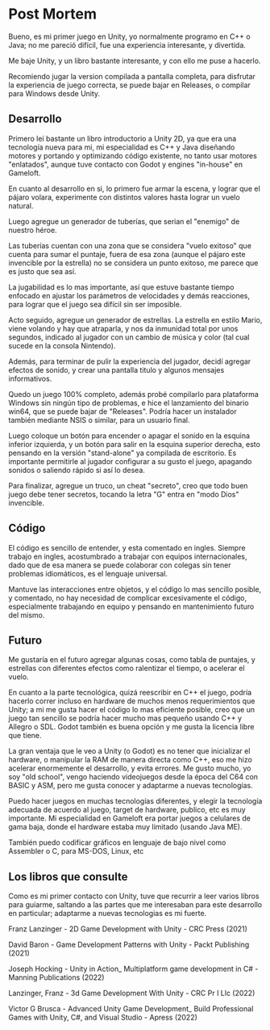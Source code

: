 # Post Mortem

Bueno, es mi primer juego en Unity, yo normalmente programo en C++ o Java; no me pareció difícil, fue una experiencia interesante, y divertida.

Me baje Unity, y un libro bastante interesante, y con ello me puse a hacerlo. 

Recomiendo jugar la version compilada a pantalla completa, para disfrutar la experiencia de juego correcta, se puede bajar en Releases, o compilar para Windows desde Unity.

## Desarrollo

Primero leí bastante un libro introductorio a Unity 2D, ya que era una tecnología nueva para mi, mi especialidad es C++ y Java diseñando motores y portando y optimizando código existente, no tanto usar motores "enlatados", aunque tuve contacto con Godot y engines "in-house" en Gameloft. 

En cuanto al desarrollo en si, lo primero fue armar la escena, y lograr que el pájaro volara, experimente con distintos valores hasta lograr un vuelo natural.

Luego agregue un generador de tuberías, que serian el "enemigo" de nuestro héroe.

Las tuberías cuentan con una zona que se considera "vuelo exitoso" que cuenta para sumar el puntaje, fuera de esa zona (aunque el pájaro este invencible por la estrella) no se considera un punto exitoso, me parece que es justo que sea así. 

La jugabilidad es lo mas importante, así que estuve bastante tiempo enfocado en ajustar los parámetros de velocidades y demás reacciones, para lograr que el juego sea difícil sin ser imposible. 

Acto seguido, agregue un generador de estrellas. La estrella en estilo Mario, viene volando y hay que atraparla, y nos da inmunidad total por unos segundos, indicado al jugador con un cambio de música y color (tal cual sucede en la consola Nintendo).

Además, para terminar de pulir la experiencia del jugador, decidí agregar efectos de sonido, y crear una pantalla titulo y algunos mensajes informativos. 

Quedo un juego 100% completo, además probé compilarlo para plataforma Windows sin ningún tipo de problemas, e hice el lanzamiento del binario win64, que se puede bajar de "Releases". Podría hacer un instalador también mediante NSIS o similar, para un usuario final.

Luego coloque un botón para encender o apagar el sonido en la esquina inferior izquierda, y un botón para salir en la esquina superior derecha, esto pensando en la versión "stand-alone" ya compilada de escritorio. Es importante permitirle al jugador configurar a su gusto el juego, apagando sonidos o saliendo rápido si así lo desea.

Para finalizar, agregue un truco, un cheat "secreto", creo que todo buen juego debe tener secretos, tocando la letra "G" entra en "modo Dios" invencible.

## Código 

El código es sencillo de entender, y esta comentado en ingles. Siempre trabajo en ingles, acostumbrado a trabajar con equipos internacionales, dado que de esa manera se puede colaborar con colegas sin tener problemas idiomáticos, es el lenguaje universal.

Mantuve las interacciones entre objetos, y el código lo mas sencillo posible, y comentado, no hay necesidad de complicar excesivamente el código, especialmente trabajando en equipo y pensando en mantenimiento futuro del mismo.

## Futuro

Me gustaría en el futuro agregar algunas cosas, como tabla de puntajes, y estrellas con diferentes efectos como ralentizar el tiempo, o acelerar el vuelo.

En cuanto a la parte tecnológica, quizá reescribir en C++ el juego, podría hacerlo correr incluso en hardware de muchos menos requerimientos que Unity; a mi me gusta hacer el código lo mas eficiente posible, creo que un juego tan sencillo se podría hacer mucho mas pequeño usando C++ y Allegro o SDL. Godot también es buena opción y me gusta la licencia libre que tiene.

La gran ventaja que le veo a Unity (o Godot) es no tener que inicializar el hardware, o manipular la RAM de manera directa como C++, eso me hizo acelerar enormemente el desarrollo, y evita errores. Me gusto mucho, yo soy "old school", vengo haciendo videojuegos desde la época del C64 con BASIC y ASM, pero me gusta conocer y adaptarme a nuevas tecnologías.

Puedo hacer juegos en muchas tecnologías diferentes, y elegir la tecnología adecuada de acuerdo al juego, target de hardware, publico, etc es muy importante. Mi especialidad en Gameloft era portar juegos a celulares de gama baja, donde el hardware estaba muy limitado (usando Java ME).

También puedo codificar gráficos en lenguaje de bajo nivel como Assembler o C, para MS-DOS, Linux, etc

## Los libros que consulte 

Como es mi primer contacto con Unity, tuve que recurrir a leer varios libros para guiarme, saltando a las partes que me interesaban para este desarrollo en particular; adaptarme a nuevas tecnologias es mi fuerte.

Franz Lanzinger - 2D Game Development with Unity - CRC Press (2021)

David Baron - Game Development Patterns with Unity  - Packt Publishing (2021)

Joseph Hocking - Unity in Action_ Multiplatform game development in C# - Manning Publications (2022)

Lanzinger, Franz - 3d Game Development With Unity - CRC Pr I Llc (2022)

Victor G Brusca - Advanced Unity Game Development_ Build Professional Games with Unity, C#, and Visual Studio - Apress (2022)